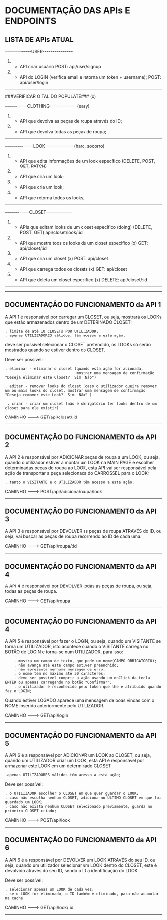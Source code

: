 

# DOCUMENTAÇÃO DAS APIs E ENDPOINTS

## LISTA DE APIs ATUAL

-------------USER---------------

1. - API criar usuário
POST: api/user/signup

2. - API do LOGIN (verifica email e retorna um token + username);
POST: api/user/login

--------------------------------

###VERIFICAR O TAL DO POPULATE### (x)

-----------CLOTHING------------- (easy)

1. - API que devolva as peças de roupa através do ID;

2. - API que devolva todas as peças de roupa;

--------------------------------

--------------LOOK-------------- (hard, socorro)

1. - API que edita informações de um look específico
    (DELETE, POST, GET, PATCH)

2. - API que cria um look;

2. - API que cria um look;

3. - API que retorna todos os looks;

--------------------------------

------------CLOSET-------------

1. - APIs que editam looks de um closet específico (doing)
    (DELETE, POST, GET)
    api/closet/look/:id

2. - API que mostra toos os looks de um closet especifico (x)
    GET: api/closet/:id

2. - API que cria um closet (x)
    POST: api/closet

3. - API que carrega todos os closets (x)
    GET: api/closet

4. - API que deleta um closet especifico (x)
    DELETE: api/closet/:id
--------------------------------



---

## DOCUMENTAÇÂO DO FUNCIONAMENTO da API 1

A API 1 é responsável por carregar um CLOSET, ou seja, mostrará os LOOKs que estão armazenados dentro de um DETERINADO CLOSET:

    . limite de até 10 CLOSETs POR UTILIZADOR;
    . apenas UTILIZADORES válidos, têm acesso a esta ação;

deve ser possível selecionar o CLOSET pretendido, os LOOKs só serão mostrados quando se estiver dentro do CLOSET.

Deve ser possível:

    . eliminar - eliminar o closet (quando esta ação for acionada, 
                                    mostrar uma mensagem de confirmação "Deseja eliminar este Closet?  Sim  Não")

    . editar - remover looks do closet (caso o utilizador queira remover um ou mais looks do closet, mostrar uma mensagem de confirmação "Deseja remover este Look?  Sim  Não" )

     . criar - criar um closet (não é obrigatório ter looks dentro de um closet para ele existir)

CAMINHO ---> GET/api/closet/:id
 
 ---


## DOCUMENTAÇÂO DO FUNCIONAMENTO da API 2

A API 2 é responsável por ADICIONAR peças de roupa a um LOOK, ou seja, quando o utilizador estiver a montar um LOOK na MAIN PAGE
e escolher determinadas peças de roupa ao LOOK, esta API vai ser responsável pela ação de transportar a peça selecionada do CARROSSEL para o LOOK:

    . tanto o VISITANTE e o UTILIZADOR têm acesso a esta ação;  

CAMINHO ---> POST/api/adiciona/roupa/look

---

## DOCUMENTAÇÂO DO FUNCIONAMENTO da API 3

A API 3 é responsável por DEVOLVER as peças de roupa ATRAVÉS do ID, ou seja, vai buscar as peças de roupa recorrendo ao ID de cada uma.

CAMINHO ---> GET/api/roupa/:id

---

## DOCUMENTAÇÂO DO FUNCIONAMENTO da API 4

A API 4 é responsável por DEVOLVER todas as peças de roupa, ou seja, todas as peças de roupa.

CAMINHO ---> GET/api/roupa

---

## DOCUMENTAÇÂO DO FUNCIONAMENTO da API 4

A API 5 é responsável por fazer o LOGIN, ou seja, quando um VISITANTE se torna um UTILIZADOR, isto acontece quando o VISITANTE carrega no BOTÃO de LOGIN
e torna-se num UTILIZADOR, para isso:

        . mostra um campo de texto, que pede um nome(CAMPO OBRIGATÓRIO);
        . não avança até este campo estiver preenchido;
        . não apresenta nenhuma mensagem de erro;
        . o nome tem no máximo até 30 caracteres;
        . deve ser possível cumprir a ação usando um onClick da tecla ENTER ou apenas carregando no botão "Confirmar";
        . o utilizador é reconhecido pelo token que lhe é atribuído quando faz o LOGIN;

Quando estiver LOGADO aparece uma mensagem de boas vindas com o NOME inserido anteriormente pelo UTILIZADOR.

CAMINHO ---> GET/api/login

---

## DOCUMENTAÇÂO DO FUNCIONAMENTO da API 5

A API 6 é a responsável por ADICIONAR um LOOK ao CLOSET, ou seja, quando um UTILIZADOR criar um LOOK, esta API é responsável por armazenar este LOOK 
em um determinado CLOSET

    .apenas UTILIZADORES válidos têm acesso a esta ação;

Deve ser possível:

    . o UTILIZADOR escolher o CLOSET em que quer guardar o LOOK;
    . caso não escolha nenhum CLOSET, adiciona no ÚLTIMO CLOSET em que foi guardado um LOOK;
    . caso não exista nenhum CLOSET selecionado previamente, guarda no primeiro CLOSET criado;

CAMINHO ---> POST/api/look

---

## DOCUMENTAÇÃO DO FUNCIONAMENTO da API 6

A API 6 é a responsável por DEVOLVER um LOOK ATRAVÉS do seu ID, ou seja, quando um utilizador selecionar um LOOK dentro do CLOSET,
este é devolvido através do seu ID, sendo o ID a identificação do LOOK

Deve ser possível:

    . selecionar apenas um LOOK de cada vez;
    . se o LOOK for eliminado, o ID também é eliminado, para não acumular na cache
                    
CAMINHO ---> GET/api/look/:id

---



